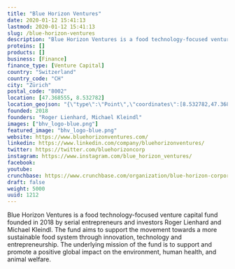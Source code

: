 ```yaml
---
title: "Blue Horizon Ventures"
date: 2020-01-12 15:41:13
lastmod: 2020-01-12 15:41:13
slug: /blue-horizon-ventures
description: "Blue Horizon Ventures is a food technology-focused venture capital fund founded in 2018 by serial entrepreneurs and investors Roger Lienhard and Michael Kleindl. The fund aims to support the movement towards a more sustainable food system through innovation, technology and entrepreneurship. The underlying mission of the fund is to support and promote a positive global impact on the environment, human health, and animal welfare."
proteins: []
products: []
business: [Finance]
finance_type: [Venture Capital]
country: "Switzerland"
country_code: "CH"
city: "Zürich"
postal_code: "8002"
location: [47.368555, 8.532782]
location_geojson: "{\"type\":\"Point\",\"coordinates\":[8.532782,47.368555]}"
founded: 2018
founders: "Roger Lienhard, Michael Kleindl"
images: ["bhv_logo-blue.png"]
featured_image: "bhv_logo-blue.png"
website: https://www.bluehorizonventures.com/
linkedin: https://www.linkedin.com/company/bluehorizonventures/
twitter: https://twitter.com/bluehorizoncorp
instagram: https://www.instagram.com/blue_horizon_ventures/
facebook: 
youtube: 
crunchbase: https://www.crunchbase.com/organization/blue-horizon-corporation
draft: false
weight: 5000
uuid: 1212
---
```

Blue Horizon Ventures is a food technology-focused venture capital fund founded in 2018 by serial entrepreneurs and investors Roger Lienhard and Michael Kleindl. The fund aims to support the movement towards a more sustainable food system through innovation, technology and entrepreneurship. The underlying mission of the fund is to support and promote a positive global impact on the environment, human health, and animal welfare.
